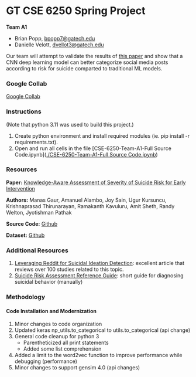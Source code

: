 # GT CSE 6250 Spring Project
**Team A1**
* Brian Popp, [bpopp7@gatech.edu](mailto:bpopp7@gatech.edu)
* Danielle Velott, [dvellot3@gatech.edu](mailto:dvellot3@gatech.edu)

Our team will attempt to validate the results of [this paper](https://dl.acm.org/doi/10.1145/3308558.3313698)
and show that a CNN deep learning model can better categorize social media posts 
according to risk for suicide comparted to traditional ML models.

### Google Collab
[Google Collab](https://colab.research.google.com/drive/1fVu84WMKqF3Fa7VqJ3zFT6rt5D_TMR9e?usp=sharing)

### Instructions
(Note that python 3.11 was used to build this project.)

1. Create python environment and install required modules (ie. pip install -r requirements.txt). 
2. Open and run all cells in the file [CSE-6250-Team-A1-Full Source Code.ipynb]([./CSE-6250-Team-A1-Full Source Code.ipynb](https://github.com/bpopp/CSE-6250-Final-Project/blob/main/CSE-6250-Team-A1-Full%20Source%20Code.ipynb))

### Resources

**Paper:**
[Knowledge-Aware Assessment of Severity of Suicide Risk for Early Intervention](https://dl.acm.org/doi/10.1145/3308558.3313698)

**Authors:**
Manas Gaur, Amanuel Alambo, Joy Sain, Ugur Kursuncu, Krishnaprasad Thirunarayan, Ramakanth Kavuluru, Amit Sheth, Randy Welton, Jyotishman Pathak

**Source Code:**
[Github](https://github.com/jpsain/Suicide-Severity)

**Dataset:**
[Github](https://github.com/manasgaur/Knowledge-aware-Assessment-of-Severity-of-Suicide-Risk-for-Early-Intervention)

### Additional Resources

1. [Leveraging Reddit for Suicidal Ideation Detection](https://www.ncbi.nlm.nih.gov/pmc/articles/PMC9407719/): excellent article that reviews over 100 studies related to this topic. 
1. [Suicide Risk Assessment Reference Guide](https://www.mentalhealth.va.gov/docs/Suicide_Risk_Assessment_Reference_Guide.pdf): short guide for diagnosing suicidal behavior (manually)
### Methodology 

#### Code Installation and Modernization
1. Minor changes to code organization
1. Updated keras np_utils.to_categorical to utils.to_categorical (api change)
2. General code cleanup for python 3
   * Parentheticized all print statements
   * Added some list comprehension
1. Added a limit to the word2vec function to improve performance while debugging (performance)
2. Minor changes to support gensim 4.0 (api changes)
